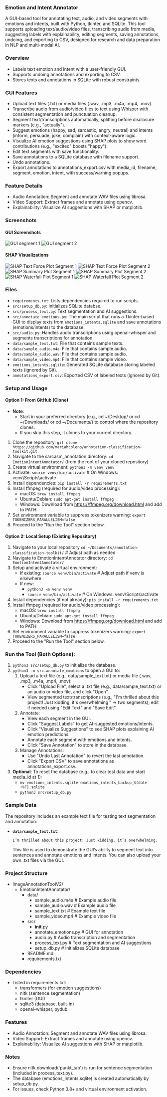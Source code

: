 ### Emotion and Intent Annotator 
A GUI-based tool for annotating text, audio, and video segments with emotions and intents, built with Python, tkinter, and SQLite. This tool supports uploading text/audio/video files, transcribing audio from media, suggesting labels with explainability, editing segments, saving annotations, undoing, and exporting to CSV, designed for research and data preparation in NLP and multi-modal AI.

### Overview
- Labels text emotion and intent with a user-friendly GUI.
- Supports undoing annotations and exporting to CSV.
- Stores texts and annotations in SQLite with robust constraints.

### GUI Features
- Upload text files (.txt) or media files (.wav, .mp3, .m4a, .mp4, .mov).
- Transcribe audio from audio/video files to text using Whisper with consistent segmentation and punctuation cleanup.
- Segment text/transcriptions automatically, splitting before disclosure markers (e.g., "actually").
- Suggest emotions (happy, sad, sarcastic, angry, neutral) and intents (inform, persuade, joke, complain) with context-aware logic. 
- Visualize AI emotion suggestions using SHAP plots to show word contributions (e.g., "excited" boosts "happy").
- Edit text segments with save functionality.
- Save annotations to a SQLite database with filename support.
- Undo annotations.
- Export annotations to annotations_export.csv with media_id, filename, segment, emotion, intent, with success/warning popups.

### Feature Details
- Audio Annotation: Segment and annotate WAV files using librosa.
- Video Support: Extract frames and annotate using opencv.
- Explainability: Visualize AI suggestions with SHAP or matplotlib.

### Screenshots
#### GUI Screenshots
![GUI segment 1](screenshots/EmotionandIntentAnnotator_GUI_segment1.png)
![GUI segment 2](screenshots/EmotionandIntentAnnotator_GUI_segment2.png)

#### SHAP Visualizations
![SHAP Text Force Plot Segment 1](screenshots/shap_force_text_segment1.png)
![SHAP Text Force Plot Segment 2](screenshots/shap_force_text_segment2.png)
![SHAP Summary Plot Segment 1](screenshots/shap_summary_segment1.png)
![SHAP Summary Plot Segment 2](screenshots/shap_summary_segment2.png)
![SHAP Waterfall Plot Segment 1](screenshots/shap_waterfall_segment1.png)
![SHAP Waterfall Plot Segment 2](screenshots/shap_waterfall_segment2.png)

### Files
- `requirements.txt`: Lists dependencies required to run scripts.
- `src/setup_db.py`: Initializes SQLite databse.
- `src/process_text.py`: Text segmentation and AI suggestions.
- `src/annotate_emotions.py`: The main script that runs a Tkinter-based GUI to display texts from `emotions_intents.sqlite` and save annotations (emotions/intents) to the database.
- `src/audio.py`: Handles audio transcriptions using openai-whisper and segments transcriptions for annotation. 
- `data/sample_text.txt`: File that contains sample texts.
- `data/sample_audio.m4a`: File that contains sample audio.
- `data/sample_audio.wav`: File that contains sample audio.
- `data/sample_video.mp4`: File that contains sample video.
- `emotions_intents.sqlite`: Generated SQLite database storing labeled texts (ignored by Git).
- `annotations_export.csv`: Exported CSV of labeled texts (ignored by Git).

### Setup and Usage
#### Option 1: From GitHub (Clone)
- **Note**:
  - Start in your preferred directory (e.g., cd ~/Desktop/ or cd ~/Downloads/ or cd ~/Documents/) to control where the repository clones. 
  - If you skip this step, it clones to your current directory.
1. Clone the repository: `git clone https://github.com/mariahcoleno/annotation-classification-toolkit.git`
2. Navigate to the sarcasm_annotation directory: `cd EmotionIntentAnnotator/` (from the root of your cloned repository)
3. Create virtual environment: `python3 -m venv venv`
4. Activate: `source venv/bin/activate` # On Windows: venv\Scripts\activate
5. Install dependencies: `pip install -r requirements.txt`
6. Install ffmpeg (required for audio/video processing):
   - macOS: `brew install ffmpeg`
   - Ubuntu/Debian: `sudo apt-get install ffmpeg` 
   - Windows: Download from https://ffmpeg.org/download.html and add to PATH
7. Set environment variable to suppress tokenizers warning: `export TOKENIZERS_PARALLELISM=false`  
8. Proceed to the "Run the Tool" section below.

#### Option 2: Local Setup (Existing Repository)
1. Navigate to your local repository `cd ~/Documents/annotation-classification-toolkit/` # Adjust path as needed
2. Navigate to EmotionIntentAnnotator directory: `cd EmotionIntentAnnotator/`
3. Setup and activate a virtual environment:
   - If existing: `source venv/bin/activate` # Adjust path if venv is elsewhere
   - If new:
     - `python3 -m venv venv`
     - `source venv/bin/activate` # On Windows: venv\Scripts\activate
4. Install dependencies (if not already): `pip install -r requirements.txt` 
5. Install ffmpeg (required for audio/video processing):
   - macOS: `brew install ffmpeg`
   - Ubuntu/Debian: `sudo apt-get install ffmpeg`
   - Windows: Download from https://ffmpeg.org/download.html and add to PATH          
6. Set environment variable to suppress tokenizers warning: `export TOKENIZERS_PARALLELISM=false`
7. Proceed to the "Run the Tool" section below.

### Run the Tool (Both Options):
1. `python3 src/setup_db.py` to initialize the database.
2. `python3 -m src.annotate_emotions` to open a GUI to:
    1. Upload a text file (e.g., data/sample_text.txt) or media file (.wav, .mp3, .m4a, .mp4, .mov):
       - Click "Upload File", select a .txt file (e.g., data/sample_text.txt) or an audio or video file, and click "Open".
       - View segmented text/transcriptions (e.g., "I'm thrilled about this project! Just kidding, it's overwhelming." -> two segments); edit if needed using "Edit Text" and "Save Edit".
    2. Annotate:
       - View each segment in the GUI.
       - Click "Suggest Labels" to get AI-suggested emotions/intents.
       - Click "Visualize Suggestions" to see SHAP plots explaining AI emotion predictions.
       - Annotate each segment with emotions and intents.
       - Click "Save Annotation" to store in the database.
    3. Manage Annotations:
       - Use "Undo Last Annotation" to revert the last annotation.
       - Click "Export CSV" to save annotations as annotations_export.csv.    
3. **Optional**: To reset the database (e.g., to clear test data and start media_id at 1):
     - `mv emotions_intents.sqlite emotions_intents_backup_$(date +%F).sqlite`
     - `python3 src/setup_db.py`
    
### Sample Data
The repository includes an example text file for testing text segmentation and annotation:
- **`data/sample_text.txt`**: 
  ```text
  I’m thrilled about this project! Just kidding, it’s overwhelming.
  ```
  This file is used to demonstrate the GUI’s ability to segment text into sentences and annotate emotions and intents. You can also upload your own .txt files via the GUI.

### Project Structure
- ImageAnnotationToolV2/
  - EmotionIntentAnnotator/
    - data/
      - sample_audio.m4a # Example audio file
      - sample_audio.wav # Example audio file
      - sample_text.txt # Example text file
      - sample_video.mp4 # Example video file 
    - src/
      - __init__.py
      - annotate_emotions.py # GUI for annotation
      - audio.py # Audio transcription and segmentation
      - process_text.py # Text segmentation and AI suggestions 
      - setup_db.py # Initializes SQLite database
    - README.md
    - requirements.txt

### Dependencies
- Listed in requirements.txt:
  - transformers (for emotion suggestions)
  - nltk (sentence segmentation)
  - tkinter (GUI)
  - sqlite3 (database, built-in)
  - openai-whisper, pydub

### Features
- Audio Annotation: Segment and annotate WAV files using librosa.
- Video Support: Extract frames and annotate using opencv.
- Explainability: Visualize AI suggestions with SHAP or matplotlib.

### Notes
- Ensure nltk.download('punkt_tab') is run for sentence segmentation (included in process_text.py).
- The database (emotions_intents.sqlite) is created automatically by setup_db.py.
- For issues, check Python 3.8+ and virtual environment activation.

